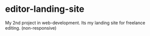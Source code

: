 # editor-landing-site
My 2nd project in web-development. Its my landing site for freelance editing. (non-responsive)
